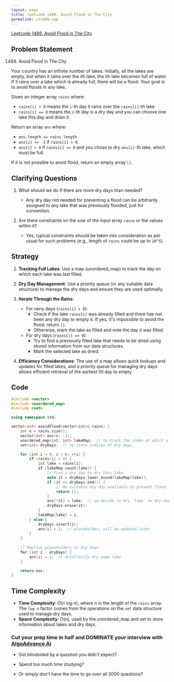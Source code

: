 ```yaml
---
layout: page
title: leetcode 1488. Avoid Flood in The City
permalink: /s1488-cpp
---
```

[Leetcode 1488. Avoid Flood in The City](https://algoadvance.github.io/algoadvance/l1488)
## Problem Statement

1488. Avoid Flood in The City

Your country has an infinite number of lakes. Initially, all the lakes are empty, but when it rains over the ith lake, the ith lake becomes full of water. If it rains over a lake which is already full, there will be a flood. Your goal is to avoid floods in any lake.

Given an integer array `rains` where:

- `rains[i] > 0` means the `i`-th day it rains over the `rains[i]`-th lake.
- `rains[i] == 0` means the `i`-th day is a dry day and you can choose one lake this day and drain it.

Return an array `ans` where:

- `ans.length == rains.length`
- `ans[i] == -1` if `rains[i] > 0`.
- `ans[i] > 0` if `rains[i] == 0` and you chose to dry `ans[i]`-th lake, which must be full.

If it is not possible to avoid flood, return an empty array `[]`.

## Clarifying Questions

1. What should we do if there are more dry days than needed?
   - Any dry day not needed for preventing a flood can be arbitrarily assigned to any lake that was previously flooded, just for convention.

2. Are there constraints on the size of the input array `rains` or the values within it?
   - Yes, typical constraints should be taken into consideration as per usual for such problems (e.g., length of `rains` could be up to `10^5`).

## Strategy

1. **Tracking Full Lakes**: Use a map (unordered_map) to track the day on which each lake was last filled.
2. **Dry Day Management**: Use a priority queue (or any suitable data structure) to manage the dry days and ensure they are used optimally.
3. **Iterate Through the Rains**:
   - For rainy days (`rains[i] > 0`):
     - Check if the lake `rains[i]` was already filled and there has not been any dry day to empty it. If yes, it's impossible to avoid the flood, return `[]`.
     - Otherwise, mark the lake as filled and note the day it was filled.
   - For dry days (`rains[i] == 0`):
     - Try to find a previously filled lake that needs to be dried using stored information from our data structures.
     - Mark the selected lake as dried.

4. **Efficiency Considerations**: The use of a map allows quick lookups and updates for filled lakes, and a priority queue for managing dry days allows efficient retrieval of the earliest fill day to empty.

## Code

```cpp
#include <vector>
#include <unordered_map>
#include <set>

using namespace std;

vector<int> avoidFlood(vector<int>& rains) {
    int n = rains.size();
    vector<int> ans(n, -1);
    unordered_map<int, int> lakeMap;  // to track the index at which a lake is last filled
    set<int> dryDays;  // to store indices of dry days

    for (int i = 0; i < n; ++i) {
        if (rains[i] > 0) {
            int lake = rains[i];
            if (lakeMap.count(lake)) {
                // Find a dry day to dry this lake
                auto it = dryDays.lower_bound(lakeMap[lake]);
                if (it == dryDays.end()) {
                    // No suitable dry day available to prevent flood
                    return {};
                }
                ans[*it] = lake;  // we decide to dry 'lake' on dry day *it
                dryDays.erase(it);
            }
            lakeMap[lake] = i;
        } else {
            dryDays.insert(i);
            ans[i] = 1;  // placeholder, will be updated later
        }
    }
    
    // Replace placeholders in dry days
    for (int i : dryDays) {
        ans[i] = 1;  // Arbitrarily dry some lake
    }

    return ans;
}
```

## Time Complexity

- **Time Complexity**: O(n log n), where n is the length of the `rains` array. The `log n` factor comes from the operations on the `set` data structure used to manage dry days.
- **Space Complexity**: O(n), used by the unordered_map and set to store information about lakes and dry days.


### Cut your prep time in half and DOMINATE your interview with [AlgoAdvance AI](https://algoAdvance.com)

- Got blindsided by a question you didn't expect?

- Spend too much time studying?

- Or simply don't have the time to go over all 3000 questions?

